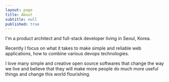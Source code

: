 ```yaml
---
layout: page
title: About
subtitle: null
published: true
---
```


I'm a product architect and full-stack developer living in Seoul, Korea.

Recently I focus on what it takes to make simple and reliable web applications, how to combine various devops technologies.

I love many simple and creative open source softwares that change the way we live and believe that they will make more people do much more useful things and change this world flourishing.
